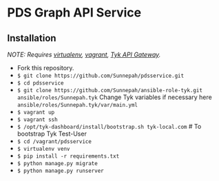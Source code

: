 # PDS Graph API Service
## Installation

*NOTE: Requires [virtualenv](http://virtualenv.readthedocs.org/en/latest/), [vagrant](https://www.vagrantup.com/docs/installation/index.html),
[Tyk API Gateway](https://tyk.io/docs/tyk-api-gateway-v-2-0/installation-options-setup/vagrant/).*

* Fork this repository.
* `$ git clone https://github.com/Sunnepah/pdsservice.git`
* `$ cd pdsservice`
* `$ git clone https://github.com/Sunnepah/ansible-role-tyk.git ansible/roles/Sunnepah.tyk`
Change Tyk variables if necessary here `ansible/roles/Sunnepah.tyk/var/main.yml` 
* `$ vagrant up`
* `$ vagrant ssh`
* `$ /opt/tyk-dashboard/install/bootstrap.sh tyk-local.com` # To bootstrap Tyk Test-User
* `$ cd /vagrant/pdsservice`
* `$ virtualenv venv`
* `$ pip install -r requirements.txt`
* `$ python manage.py migrate`
* `$ python manage.py runserver`
